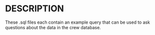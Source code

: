 # DESCRIPTION

These .sql files each contain an example query that can be used to ask
questions about the data in the crew database.
